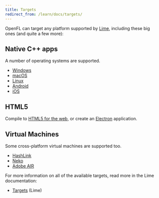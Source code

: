 ```yaml
---
title: Targets
redirect_from: /learn/docs/targets/
---
```


OpenFL can target any platform supported by [Lime](https://lime.openfl.org), including these big ones (and quite a few more):

## Native C++ apps

A number of operating systems are supported.

- [Windows](https://lime.openfl.org/docs/advanced-setup/windows/)
- [macOS](https://lime.openfl.org/docs/advanced-setup/macos/)
- [Linux](https://lime.openfl.org/docs/advanced-setup/linux/)
- [Android](https://lime.openfl.org/docs/advanced-setup/android/)
- [iOS](https://lime.openfl.org/docs/advanced-setup/ios/)
	
## HTML5

Compile to [HTML5 for the web](https://lime.openfl.org/docs/advanced-setup/html5/), or create an [Electron](https://lime.openfl.org/docs/advanced-setup/electron/) application.

## Virtual Machines

Some cross-platform virtual machines are supported too.

- [HashLink](https://lime.openfl.org/docs/advanced-setup/hashlink/)
- [Neko](https://lime.openfl.org/docs/advanced-setup/neko/)
- [Adobe AIR](https://lime.openfl.org/docs/advanced-setup/air/)

For more information on all of the available targets, read more in the Lime documentation:

 * [Targets](https://lime.openfl.org/docs/getting-started/targets/) (Lime)